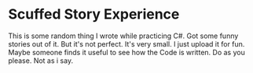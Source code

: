 # Scuffed Story Experience
 This is some random thing I wrote while practicing C#. Got some funny stories out of it. But it's not perfect.
 It's very small. I just upload it for fun. Maybe someone finds it useful to see how the Code is written.
 Do as you please. Not as i say.
